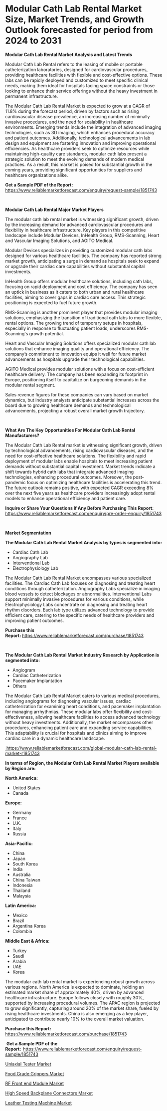 <p><h1>Modular Cath Lab Rental Market Size, Market Trends, and Growth Outlook forecasted for period from 2024 to 2031</h1></p><p><strong>Modular Cath Lab Rental Market Analysis and Latest Trends</strong></p>
<p><p>Modular Cath Lab Rental refers to the leasing of mobile or portable catheterization laboratories, designed for cardiovascular procedures, providing healthcare facilities with flexible and cost-effective options. These labs can be rapidly deployed and customized to meet specific clinical needs, making them ideal for hospitals facing space constraints or those looking to enhance their service offerings without the heavy investment in permanent infrastructure.</p><p>The Modular Cath Lab Rental Market is expected to grow at a CAGR of 11.8% during the forecast period, driven by factors such as rising cardiovascular disease prevalence, an increasing number of minimally invasive procedures, and the need for scalability in healthcare environments. Emerging trends include the integration of advanced imaging technologies, such as 3D imaging, which enhances procedural accuracy and patient outcomes. Additionally, technological advancements in lab design and equipment are fostering innovation and improving operational efficiencies. As healthcare providers seek to optimize resources while maintaining high-quality care standards, modular cath labs present a strategic solution to meet the evolving demands of modern medical practices. As a result, this market is poised for substantial growth in the coming years, providing significant opportunities for suppliers and healthcare organizations alike.</p></p>
<p><strong>Get a Sample PDF of the Report:&nbsp;</strong> <a href="https://www.reliablemarketforecast.com/enquiry/request-sample/1851743?utm_campaign=121&utm_medium=2&utm_source=Github&utm_content=ia&utm_term=18102024&utm_id=modular-cath-lab-rental">https://www.reliablemarketforecast.com/enquiry/request-sample/1851743</a></p>
<p>&nbsp;</p>
<p><strong>Modular Cath Lab Rental Major Market Players</strong></p>
<p><p>The modular cath lab rental market is witnessing significant growth, driven by the increasing demand for advanced cardiovascular procedures and flexibility in healthcare infrastructure. Key players in this competitive landscape include Modular Devices, InHealth Group, RMS-Scanning, Heart and Vascular Imaging Solutions, and AGITO Medical.</p><p>Modular Devices specializes in providing customized modular cath labs designed for various healthcare facilities. The company has reported strong market growth, anticipating a surge in demand as hospitals seek to expand or upgrade their cardiac care capabilities without substantial capital investments.</p><p>InHealth Group offers modular healthcare solutions, including cath labs, focusing on rapid deployment and cost efficiency. The company has seen an uptick in business as it caters to both urban and rural healthcare facilities, aiming to cover gaps in cardiac care access. This strategic positioning is expected to fuel future growth.</p><p>RMS-Scanning is another prominent player that provides modular imaging solutions, emphasizing the transition of traditional cath labs to more flexible, rental options. The growing trend of temporary setups in hospitals, especially in response to fluctuating patient loads, underscores RMS-Scanning's growth potential.</p><p>Heart and Vascular Imaging Solutions offers specialized modular cath lab solutions that enhance imaging quality and operational efficiency. The company’s commitment to innovation equips it well for future market advancements as hospitals upgrade their technological capabilities.</p><p>AGITO Medical provides modular solutions with a focus on cost-efficient healthcare delivery. The company has been expanding its footprint in Europe, positioning itself to capitalize on burgeoning demands in the modular rental segment.</p><p>Sales revenue figures for these companies can vary based on market dynamics, but industry analysts anticipate substantial increases across the board due to growing healthcare demands and technological advancements, projecting a robust overall market growth trajectory.</p></p>
<p>&nbsp;</p>
<p><strong>What Are The Key Opportunities For Modular Cath Lab Rental Manufacturers?</strong></p>
<p><p>The Modular Cath Lab Rental market is witnessing significant growth, driven by technological advancements, rising cardiovascular diseases, and the need for cost-effective healthcare solutions. The flexibility and rapid deployment of modular labs enable hospitals to meet increasing patient demands without substantial capital investment. Market trends indicate a shift towards hybrid cath labs that integrate advanced imaging technologies, enhancing procedural outcomes. Moreover, the post-pandemic focus on optimizing healthcare facilities is accelerating this trend. The future outlook remains positive, with expected CAGR exceeding 8% over the next five years as healthcare providers increasingly adopt rental models to enhance operational efficiency and patient care.</p></p>
<p><strong>Inquire or Share Your Questions If Any Before Purchasing This Report:</strong> <a href="https://www.reliablemarketforecast.com/enquiry/pre-order-enquiry/1851743?utm_campaign=121&utm_medium=2&utm_source=Github&utm_content=ia&utm_term=18102024&utm_id=modular-cath-lab-rental">https://www.reliablemarketforecast.com/enquiry/pre-order-enquiry/1851743</a></p>
<p>&nbsp;</p>
<p><strong>Market Segmentation</strong></p>
<p><strong>The Modular Cath Lab Rental Market Analysis by types is segmented into:</strong></p>
<p><ul><li>Cardiac Cath Lab</li><li>Angiography Lab</li><li>Interventional Lab</li><li>Electrophysiology Lab</li></ul></p>
<p><p>The Modular Cath Lab Rental Market encompasses various specialized facilities. The Cardiac Cath Lab focuses on diagnosing and treating heart conditions through catheterization. Angiography Labs specialize in imaging blood vessels to detect blockages or abnormalities. Interventional Labs support minimally invasive procedures for various conditions, while Electrophysiology Labs concentrate on diagnosing and treating heart rhythm disorders. Each lab type utilizes advanced technology to provide efficient care, catering to the specific needs of healthcare providers and improving patient outcomes.</p></p>
<p><strong>Purchase this Report:&nbsp;</strong><a href="https://www.reliablemarketforecast.com/purchase/1851743?utm_campaign=121&utm_medium=2&utm_source=Github&utm_content=ia&utm_term=18102024&utm_id=modular-cath-lab-rental">https://www.reliablemarketforecast.com/purchase/1851743</a></p>
<p>&nbsp;</p>
<p><strong>The Modular Cath Lab Rental Market Industry Research by Application is segmented into:</strong></p>
<p><ul><li>Angiogram</li><li>Cardiac Catheterization</li><li>Pacemaker Implantation</li><li>Others</li></ul></p>
<p><p>The Modular Cath Lab Rental Market caters to various medical procedures, including angiograms for diagnosing vascular issues, cardiac catheterization for examining heart conditions, and pacemaker implantation for managing arrhythmias. These modular labs offer flexibility and cost-effectiveness, allowing healthcare facilities to access advanced technology without heavy investments. Additionally, the market encompasses other procedures, enhancing patient care and expanding service capabilities. This adaptability is crucial for hospitals and clinics aiming to improve cardiac care in a dynamic healthcare landscape.</p></p>
<p><a href="https://www.reliablemarketforecast.com/global-modular-cath-lab-rental-market-r1851743?utm_campaign=121&utm_medium=2&utm_source=Github&utm_content=ia&utm_term=18102024&utm_id=modular-cath-lab-rental">&nbsp;https://www.reliablemarketforecast.com/global-modular-cath-lab-rental-market-r1851743</a></p>
<p><strong>In terms of Region, the Modular Cath Lab Rental Market Players available by Region are:</strong></p>
<p>
    <p> <strong> North America: </strong>
        <ul>
            <li>United States</li>
            <li>Canada</li>
        </ul>
        </p> 
    <p> <strong> Europe: </strong>
        <ul>
            <li>Germany</li>
            <li>France</li>
            <li>U.K.</li>
            <li>Italy</li>
            <li>Russia</li>
        </ul>
        </p> 
    <p> <strong> Asia-Pacific: </strong>
        <ul>
            <li>China</li>
            <li>Japan</li>
            <li>South Korea</li>
            <li>India</li>
            <li>Australia</li>
            <li>China Taiwan</li>
            <li>Indonesia</li>
            <li>Thailand</li>
            <li>Malaysia</li>
        </ul>
        </p> 
    <p> <strong> Latin America: </strong>
        <ul>
            <li>Mexico</li>
            <li>Brazil</li>
            <li>Argentina Korea</li>
            <li>Colombia</li>
        </ul>
        </p> 
    <p> <strong> Middle East & Africa: </strong>
        <ul>
            <li>Turkey</li>
            <li>Saudi</li>
            <li>Arabia</li>
            <li>UAE</li>
            <li>Korea</li>
        </ul>
    </p>
    </p>
<p><p>The modular cath lab rental market is experiencing robust growth across various regions. North America is expected to dominate, holding an estimated market share of approximately 40%, driven by advanced healthcare infrastructure. Europe follows closely with roughly 30%, supported by increasing procedural volumes. The APAC region is projected to grow significantly, capturing around 20% of the market share, fueled by rising healthcare investments. China is also emerging as a key player, anticipated to contribute nearly 10% to the overall market valuation.</p></p>
<p><strong>Purchase this Report: </strong><a href="https://www.reliablemarketforecast.com/purchase/1851743?utm_campaign=121&utm_medium=2&utm_source=Github&utm_content=ia&utm_term=18102024&utm_id=modular-cath-lab-rental">https://www.reliablemarketforecast.com/purchase/1851743</a></p>
<p>&nbsp;<strong>Get a Sample PDF of the Report:&nbsp;&nbsp;</strong><a href="https://www.reliablemarketforecast.com/enquiry/request-sample/1851743?utm_campaign=121&utm_medium=2&utm_source=Github&utm_content=ia&utm_term=18102024&utm_id=modular-cath-lab-rental">https://www.reliablemarketforecast.com/enquiry/request-sample/1851743</a></p>
<p><strong></strong></p>
<p><p><a href="https://issuu.com/reportprime-2/docs/uniaxial-tester-market-size-2030.pp_7f113ebf4980ae?utm_campaign=121&utm_medium=2&utm_source=Github&utm_content=ia&utm_term=18102024&utm_id=modular-cath-lab-rental">Uniaxial Tester Market</a></p><p><a href="https://github.com/halleabdon2v1s/Market-Research-Report-List-1/blob/main/food-grade-grippers-market.md?utm_campaign=121&utm_medium=2&utm_source=Github&utm_content=ia&utm_term=18102024&utm_id=modular-cath-lab-rental">Food Grade Grippers Market</a></p><p><a href="https://www.linkedin.com/pulse/rf-front-end-module-market-essentials-key-players-demand-drivers-u28ac?utm_campaign=121&utm_medium=2&utm_source=Github&utm_content=ia&utm_term=18102024&utm_id=modular-cath-lab-rental">RF Front end Module Market</a></p><p><a href="https://www.linkedin.com/pulse/high-speed-backplane-connectors-market-evolution-regional-adaptations-ga50c?utm_campaign=121&utm_medium=2&utm_source=Github&utm_content=ia&utm_term=18102024&utm_id=modular-cath-lab-rental">High Speed Backplane Connectors Market</a></p><p><a href="https://issuu.com/reportprime-2/docs/leather-testing-machine-market-size_42e2033138a7c6?utm_campaign=121&utm_medium=2&utm_source=Github&utm_content=ia&utm_term=18102024&utm_id=modular-cath-lab-rental">Leather Testing Machine Market</a></p></p>